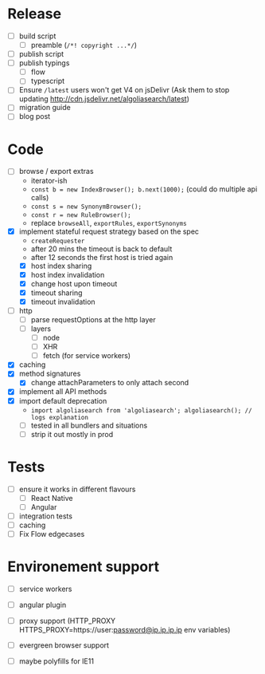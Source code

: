 # Release
- [ ] build script
  - [ ] preamble (`/*! copyright ...*/`)
- [ ] publish script
- [ ] publish typings
  - [ ] flow
  - [ ] typescript
- [ ] Ensure `/latest` users won't get V4 on jsDelivr (Ask them to stop updating http://cdn.jsdelivr.net/algoliasearch/latest)
- [ ] migration guide
- [ ] blog post

# Code
- [ ] browse / export extras
  - iterator-ish
  - `const b = new IndexBrowser(); b.next(1000);` (could do multiple api calls)
  - `const s = new SynonymBrowser();`
  - `const r = new RuleBrowser();`
  - replace `browseAll`, `exportRules`, `exportSynonyms`
- [x] implement stateful request strategy based on the spec
  - `createRequester`
  - after 20 mins the timeout is back to default
  - after 12 seconds the first host is tried again
  - [x] host index sharing
  - [x] host index invalidation
  - [x] change host upon timeout
  - [x] timeout sharing
  - [x] timeout invalidation
- [ ] http
  - [ ] parse requestOptions at the http layer
  - [ ] layers
    - [ ] node
    - [ ] XHR
    - [ ] fetch (for service workers)
- [x] caching
- [x] method signatures
  - [x] change attachParameters to only attach second
- [x] implement all API methods
- [x] import default deprecation
  - `import algoliasearch from 'algoliasearch'; algoliasearch(); // logs explanation`
  - [ ] tested in all bundlers and situations
  - [ ] strip it out mostly in prod

# Tests
- [ ] ensure it works in different flavours
  - [ ] React Native
  - [ ] Angular
- [ ] integration tests
- [ ] caching
- [ ] Fix Flow edgecases

# Environement support
- [ ] service workers
- [ ] angular plugin
- [ ] proxy support (HTTP_PROXY HTTPS_PROXY=https://user:password@ip.ip.ip.ip env variables)
- [ ] evergreen browser support
- [ ] maybe polyfills for IE11

